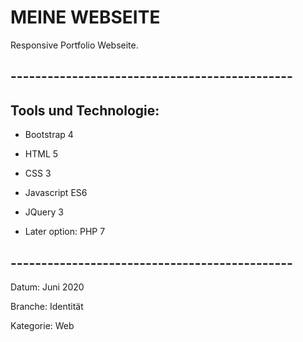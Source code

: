 # MEINE WEBSEITE

Responsive Portfolio Webseite.



## ----------------------------------------------

## Tools und Technologie:

* Bootstrap 4

* HTML 5

* CSS 3

* Javascript ES6

* JQuery 3

* Later option: PHP 7


## ----------------------------------------------

Datum: Juni 2020

Branche: Identität

Kategorie: Web
